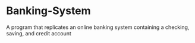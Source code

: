 # Banking-System
A program that replicates an online banking system containing a checking, saving, and credit account

